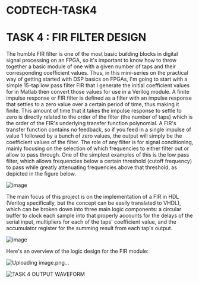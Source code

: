 # CODTECH-TASK4

# TASK 4 : FIR FILTER DESIGN

The humble FIR filter is one of the most basic building blocks in digital signal processing on an FPGA, so it's important to know how to throw together a basic module of one with a given number of taps and their corresponding coefficient values. Thus, in this mini-series on the practical way of getting started with DSP basics on FPGAs, I'm going to start with a simple 15-tap low pass filter FIR that I generate the initial coefficient values for in Matlab then convert those values for use in a Verilog module.
A finite impulse response or FIR filter is defined as a filter with an impulse response that settles to a zero value over a certain period of time, thus making it finite. This amount of time that it takes the impulse response to settle to zero is directly related to the order of the filter (the number of taps) which is the order of the FIR's underlying transfer function polynomial. A FIR's transfer function contains no feedback, so if you feed in a single impulse of value 1 followed by a bunch of zero values, the output will simply be the coefficient values of the filter.
The role of any filter is for signal conditioning, mainly focusing on the selection of which frequencies to either filter out or allow to pass through. One of the simplest examples of this is the low pass filter, which allows frequencies below a certain threshold (cutoff frequency) to pass while greatly attenuating frequencies above that threshold, as depicted in the figure below.

![image](https://github.com/user-attachments/assets/c4b49e77-2493-40b7-a8cc-7cbe4e950c53)

The main focus of this project is on the implementation of a FIR in HDL (Verilog specifically, but the concept can be easily translated to VHDL), which can be broken down into three main logic components: a circular buffer to clock each sample into that properly accounts for the delays of the serial input, multipliers for each of the taps' coefficient value, and the accumulator register for the summing result from each tap's output.

![image](https://github.com/user-attachments/assets/02bb1fac-3678-4d97-83b0-add24c5a05be)

Here's an overview of the logic design for the FIR module:

![Uploading image.png…]()


![TASK 4 OUTPUT WAVEFORM](https://github.com/user-attachments/assets/19c96229-cdf8-4980-aec0-ecc846977292)




